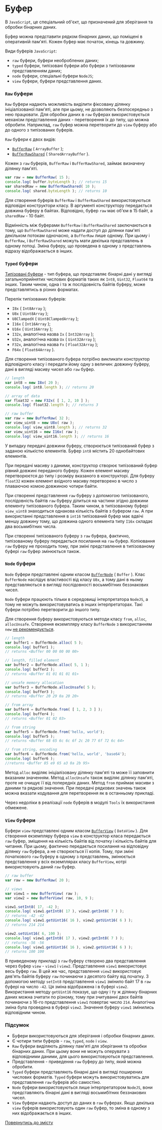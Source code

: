 # Буфер

В  <code>JavaScript</code>, це спеціальний об'єкт, що призначений для зберігання та обробки бінарних даних.

Буфер можна представити рядком бінарних даних, що поміщені в оперативній пам'яті. Кожен буфер має початок, кінець та довжину.

Види буферів `JavaScript`:
- `raw` буфери, буфери необроблених даних;
- `typed` буфери, типізовані буфери або буфери з типізованим представленням даних;
- `node` буфери, спеціальні буфери `NodeJS`;
- `view` буфери, буфери представлення даних.

### `Raw` буфери

`Raw` буфери надають можливість виділити фіксовану ділянку ініціалізованої пам'яті, але при цьому, не дозволяють безпосередньо з нею працювати. Для обробки даних в `raw` буферах використовується механізм представлення даних - перетворення їх до типу, що можна обробити. Наприклад, `raw` буфер можна перетворити до `view` буферу або до одного з типізованих буферів.

`Raw` буфери є двох видів:

- [`BufferRaw`](https://developer.mozilla.org/en-US/docs/Web/JavaScript/Reference/Global_Objects/ArrayBuffer) ( `ArrayBuffer` );
- [`BufferRawShared`](https://developer.mozilla.org/en-US/docs/Web/JavaScript/Reference/Global_Objects/SharedArrayBuffer) ( `SharedArrayBuffer` ).

Кожен з `raw` буферів, `BufferRaw` і `BufferRawShared`, займає визначену ділянку пам'яті.

```js
var raw = new BufferRaw( 15 );
console.log( buffer.byteLength ); // returns 15
var sharedRaw = new BufferRawShared( 10 );
console.log( shared.byteLength ); // returns 10
```

Для створення буферів `BufferRaw` і `BufferRawShared` використовуються відповідні конструктори класу. В аргументі конструктору передається довжина буферу в байтах. Відповідно, буфер `raw` має об'єм в 15 байт, а `sharedRaw` - 10 байт.

Відмінність між буферами `BufferRaw` і `BufferRawShared` заключаються в тому, що `BufferRawShared` може надати доступ до ділянки пам'яті декільком потокам одночасно, а `BufferRaw` лише одному. При цьому і `BufferRaw`, і `BufferRawShared` можуть мати декілька представлень в одному потоці. Зміна буферу, що проведена в одному з представлень відразу відображається в інших.

### `Typed` буфери

[Типізовані буфери](https://developer.mozilla.org/en-US/docs/Web/JavaScript/Reference/Global_Objects/TypedArray) - тип буфера, що представляє бінарні дані у вигляді загальноприйнятих числових форматів таких як  `Int8`, `Uint32`, `Float64` та інших. Таким чином, одна і та ж послідовність байтів буферу, може представлятись в різних форматах.

Перелік типізованих буферів:

- `I8x` ( `Int8Array` );
- `U8x` ( `Uint8Array` );
- `U8ClampedX` ( `Uint8ClampedArray` );
- `I16x` ( `Int16Array` );
- `U16x` ( `Uint16Array` );
- `I32x`, аналогічна назва `Ix` ( `Int32Array` );
- `U32x`, аналогічна назва `Ux` ( `Uint32Array` );
- `F32x`, аналогічна назва `Fx` ( `Float32Array` );
- `F64x` ( `Float64Array` ).

Для створення типізованого буфера потрібно викликати конструктор відповідного класу і передати йому одну з величин: довжину буферу, дані в вигляді масиву чисел або `raw` буфер.

```js
// length
var int8 = new I8x( 20 );
console.log( int8.length ); // returns 20

// array of data
var float32 = new F32x( [ 1, 2, 10 ] );
console.log( float32.length ); // returns 3

// raw buffer
var raw = new BufferRaw( 32 );
var view_uint8 = new U8x( raw );
console.log( view_uint8.length ); // returns 32
var view_uint16 = new I16x( raw );
console.log( view_uint16.length ); // returns 16
```

У випадку передачі довжини буферу, створюється типізований буфер з заданою кількістю елементів. Буфер `int8` містить 20 однобайтових елементів.

При передачі масиву з даними, конструктор створює типізований буфер рівний довжині переданого буферу. Кожен елемент масиву перетворюєтся до типу і розміру вказаного в конструкторі. Для буферу `float32` кожен елемент вхідного масиву перетворено в число з плаваючою комою довжиною чотири байти.

При створенні представлення `raw` буферу з допомогою типізованого, послідовність байтів `raw` буферу ділиться на частини згідно довжини елементу типізованого буфера. Таким чином, в типізованому буфері `view_uint8` знаходиться однакова кількість байтів з буфером `raw`. А при використанні представлення в `int16` типізований буфер має вдвічі меншу довжину тому, що довжина одного елемента типу `I16x` складає два восьмибітних числа.

При створенні типізованого буферу з `raw` буфера, фактично, типізованому буферу передається посилання на `raw` буфер. Копіювання `raw` буферу не проходить тому, при зміні представлення в типізованому буфері `raw` буфер змінюється також.

### `Node` буфери

`Node` буфери представлені одним класом [`BufferNode`](https://nodejs.org/dist/latest-v12.x/docs/api/buffer.html) ( `Buffer` ). Клас `BufferNode` наслідує властивості від класу `U8x`, а тому дані в ньому представляються в вигляді послідовності восьмибітних беззнакових чисел.

`Node` буфери працюють тільки в середовищі інтерпретатора `NodeJS`, а тому не можуть використовуватись в інших інтерпретаторах. Такі буфери потрібно перетворити до іншого типу.

Для створення буферу використовуються методи класу `from`, `alloc`, `allocUnsafe`. Створення екземпляру класу `BufferNode` з використанням `new` [не рекомендується](https://nodejs.org/dist/latest-v12.x/docs/api/buffer.html).

```js
// length
var buffer1 = BufferNode.alloc( 5 );
console.log( buffer1 );
// returns <Buffer 00 00 00 00 00>

// length, filled element
var buffer2 = BufferNode.alloc( 5, 1 );
console.log( buffer2 );
// returns <Buffer 01 01 01 01 01>

// unsafe memory allocation
var buffer3 = BufferNode.allocUnsafe( 5 );
console.log( buffer3 );
// returns <Buffer 20 29 0a 20 20>

// from array
var buffer4 = BufferNode.from( [ 1, 2, 3 ] );
console.log( buffer4 );
// returns <Buffer 01 02 03>

// from string
var buffer5 = BufferNode.from('hello, world');
console.log( buffer5 );
// returns <Buffer 68 65 6c 6c 6f 2c 20 77 6f 72 6c 64>

// from string, encoding
var buffer6 = BufferNode.from('hello, world', 'base64');
console.log( buffer6 );
//returns <Buffer 85 e9 65 a3 0a 2b 95>
```

Метод `alloc` виділяє ініціалізовану ділянку пам'яті та може її заповнити вказаним значенням. Метод `allocUnsafe` також виділяє ділянку пам'яті, проте не очищує її від попередніх даних. Метод `from` приймає масиви з даними та рядкові значення. При передачі рядкових значень також можна вказати кодування для перетворення як в останньому прикладі.

Через недоліки в реалізації `node` буферів в модулі `Tools` їх використання обмежене.

### `View` буфери

Буфери `view` представлені одним класом [`BufferView`](https://developer.mozilla.org/en-US/docs/Web/JavaScript/Reference/Global_Objects/DataView) ( `DataView` ). Для створення екземпляру буфера `view` в конструктор класа  передається `raw` буфер, зміщення на кількість байтів від початку і кількість байтів для читання. При цьому, фактично передається посилання на відповідну ділянку `raw` буфера, а не створюється її копія. Тому, при зміні початкового `raw` буферу в одному з представлень, змінюється представлення у всіх екземплярах класу `BufferView`, котрі використовують даний `raw` буфер.

```js
// raw buffer
var raw = new BufferRaw( 20 );

// views
var view1 = new BufferView( raw );
var view2 = new BufferView( raw, 10, 9 );

view1.setInt8( 17, -42 );
console.log( view1.getInt8( 17 ), view2.getInt8( 7 ) );
// returns -42 -42
console.log( view1.getUint16( 16 ), view2.getUint16( 6 ) );
// returns 214 214

view2.setUint16( 6, 100 );
console.log( view1.getInt8( 17 ), view2.getInt8( 7 ) );
// returns -56 -56
console.log( view1.getUint16( 16 ), view2.getUint16( 6 ) );
// returns 100 100
```

В приведеному прикладі з `raw` буферу створено два представлення через буфер `view` - `view1` i `view2`. Представлення `view1` використовує весь буфер `raw`. В цей же час, представлення `view2` використовує дев'ять байтів буферу `raw` починаючи з десятого байту від початку. З допомогою методу `setInt8` представлення `view1` змінило байт 17 в `raw` буфері на число `-42`. Ця зміна відображена і в буфері `view2`. Використання методу `getUint16` показує, що одну і ту ж ділянку бінарних даних можна зчитати по різному, тому при зчитуванні двох байтів починаючи з 16-го представлення `view1` повертає число `214`. Аналогічна зміна була проведена в буфері `view2`. Значення буферу `view1` змінились відповідним чином.

### Підсумок

- Буфери використовуються для зберігання і обробки бінарних даних.
- Є чотири типи буферів - `raw`, `typed`, `node` i `view`.
- `Raw` буфери виділяють ділянку пам'яті для зберігання та обробки бінарних даних. При цьому вони не можуть оперувати з відповідними даними, для цього використовуються представлення.
- Представлення - приведення `raw` буферу до типу, який можна обробити.
- `Typed` буфери представляють бінарні дані в вигляді поширених числових форматів. `Typed` буфери можуть використовуватись для представлення `raw` буферів або самостіно.
- `Node` буфери використовуються лише інтерпретатором `NodeJS`, вони представляють бінарні дані в вигляді восьмибітних беззнакових чисел.
- `View` буфери надають доступ до даних в `raw` буферах. Якщо декілька `view` буферів використовують один `raw` буфер, то зміна в одному з них відображається в інших.

[Повернутись до змісту](../README.md#Концепції)
